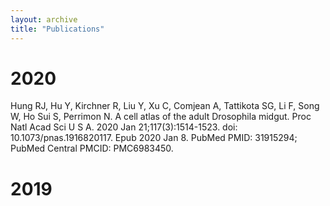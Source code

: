 ```yaml
---
layout: archive
title: "Publications"
---
```


# 2020
Hung RJ, Hu Y, Kirchner R, Liu Y, Xu C, Comjean A, Tattikota SG, Li F, Song W,
Ho Sui S, Perrimon N. A cell atlas of the adult Drosophila midgut. Proc Natl Acad
Sci U S A. 2020 Jan 21;117(3):1514-1523. doi: 10.1073/pnas.1916820117. Epub 2020 
Jan 8. PubMed PMID: 31915294; PubMed Central PMCID: PMC6983450.

# 2019
